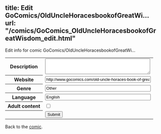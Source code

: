 title: Edit GoComics/OldUncleHoracesbookofGreatWi...
url: "/comics/GoComics_OldUncleHoracesbookofGreatWisdom_edit.html"
---
Edit info for comic GoComics/OldUncleHoracesbookofGreatWi...

<form name="comic" action="http://gaepostmail.appspot.com/comic/" method="post">
<table class="comicinfo">
<tr>
<th>Description</th><td><textarea name="description" cols="40" rows="3"></textarea></td>
</tr>
<tr>
<th>Website</th><td><input type="text" name="url" value="http://www.gocomics.com/old-uncle-horaces-book-of-great-wisdom" size="40"/></td>
</tr>
<tr>
<th>Genre</th><td><input type="text" name="genre" value="Other" size="40"/></td>
</tr>
<tr>
<th>Language</th><td><input type="text" name="language" value="English" size="40"/></td>
</tr>
<tr>
<th>Adult content</th><td><input type="checkbox" name="adult" value="adult" /></td>
</tr>
<tr>
<th></th><td>
<input type="hidden" name="comic" value="GoComics_OldUncleHoracesbookofGreatWisdom" />
<input type="submit" name="submit" value="Submit" />
</td>
</tr>
</table>
</form>

Back to the [comic](GoComics_OldUncleHoracesbookofGreatWisdom.html).
